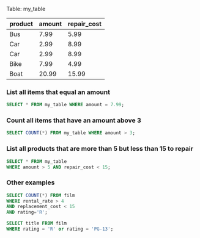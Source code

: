 Table: my_table

| product | amount | repair_cost |
| ------- | ------ | ----------- |
| Bus     | 7.99   | 5.99        |
| Car     | 2.99   | 8.99        |
| Car     | 2.99   | 8.99        |
| Bike    | 7.99   | 4.99        |
| Boat    | 20.99  | 15.99       |

### List all items that equal an amount

```sql
SELECT * FROM my_table WHERE amount = 7.99;
```

### Count all items that have an amount above 3

```sql
SELECT COUNT(*) FROM my_table WHERE amount > 3;
```

### List all products that are more than 5 but less than 15 to repair

```sql
SELECT * FROM my_table
WHERE amount > 5 AND repair_cost < 15;
```

### Other examples

```sql
SELECT COUNT(*) FROM film
WHERE rental_rate > 4 
AND replacement_cost < 15
AND rating='R';
```


```sql
SELECT title FROM film
WHERE rating = 'R' or rating = 'PG-13';
```

